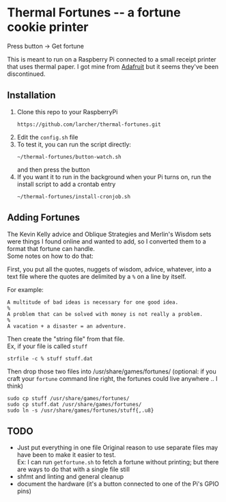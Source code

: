 
Thermal Fortunes -- a fortune cookie printer
============================================

Press button -> Get fortune

This is meant to run on a Raspberry Pi connected to a small receipt printer
that uses thermal paper. I got mine from [Adafruit](https://www.adafruit.com/product/597)
but it seems they've been discontinued.


Installation
------------

1. Clone this repo to your RaspberryPi
   ```
   https://github.com/larcher/thermal-fortunes.git
   ```
1. Edit the `config.sh` file
1. To test it, you can run the script directly:
   ```
   ~/thermal-fortunes/button-watch.sh
   ```
   and then press the button
1. If you want it to run in the background when your Pi turns on,
   run the install script to add a crontab entry
   ```
   ~/thermal-fortunes/install-cronjob.sh
   ```


Adding Fortunes
---------------

The Kevin Kelly advice and Oblique Strategies and Merlin's Wisdom sets were
things I found online and wanted to add, so I converted them to a format that
fortune can handle.  
Some notes on how to do that:

First, you put all the quotes, nuggets of wisdom, advice, whatever, into a text
file where the quotes are delimited by a `%` on a line by itself.

For example:
```
A multitude of bad ideas is necessary for one good idea.
%
A problem that can be solved with money is not really a problem.
%
A vacation + a disaster = an adventure.
```

Then create the "string file" from that file.  
Ex, if your file is called `stuff`

```
strfile -c % stuff stuff.dat
```


Then drop those two files into /usr/share/games/fortunes/
(optional: if you craft your `fortune` command line right, the fortunes could live anywhere .. I think)

```
sudo cp stuff /usr/share/games/fortunes/
sudo cp stuff.dat /usr/share/games/fortunes/
sudo ln -s /usr/share/games/fortunes/stuff{,.u8}
```

TODO
----

- Just put everything in one file
  Original reason to use separate files may have been to make it easier to test.  
  Ex: I can run `getfortune.sh` to fetch a fortune without printing; but there
  are ways to do that with a single file still
- shfmt and linting and general cleanup
- document the hardware (it's a button connected to one of the Pi's GPIO pins)

